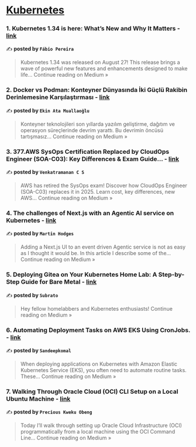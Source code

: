 
<h1><a href=https://medium.com/tag/kubernetes/recommended target="_blank" rel="noopener noreferrer">Kubernetes</a></h1>
<h3>1.  Kubernetes 1.34 is here: What’s New and Why It Matters - <a href="https://medium.com/@fabiompereira/kubernetes-1-34-is-here-whats-new-and-why-it-matters-188ea5191489?source=rss------kubernetes-5" target="_blank" rel="noopener noreferrer">link</a></h3>

✍️ **posted by `Fábio Pereira`**

<blockquote>Kubernetes 1.34 was released on August 27!
This release brings a wave of powerful new features and enhancements designed to make life…
Continue reading on Medium »</blockquote>

<h3>2. Docker vs Podman: Konteyner Dünyasında İki Güçlü Rakibin Derinlemesine Karşılaştırması - <a href="https://medium.com/@ekinatamuallaoglu/docker-vs-podman-konteyner-d%C3%BCnyas%C4%B1nda-i%CC%87ki-g%C3%BC%C3%A7l%C3%BC-rakibin-derinlemesine-kar%C5%9F%C4%B1la%C5%9Ft%C4%B1rmas%C4%B1-3408975f0edb?source=rss------kubernetes-5" target="_blank" rel="noopener noreferrer">link</a></h3>

✍️ **posted by `Ekin Ata Muallaoğlu`**

<blockquote>Konteyner teknolojileri son yıllarda yazılım geliştirme, dağıtım ve operasyon süreçlerinde devrim yarattı. Bu devrimin öncüsü tartışmasız…
Continue reading on Medium »</blockquote>

<h3>3. 377.AWS SysOps Certification Replaced by CloudOps Engineer (SOA-C03): Key Differences & Exam Guide… - <a href="https://medium.com/@venkatvk46/377-aws-sysops-certification-replaced-by-cloudops-engineer-soa-c03-key-differences-exam-guide-10fc83a53919?source=rss------kubernetes-5" target="_blank" rel="noopener noreferrer">link</a></h3>

✍️ **posted by `Venkatramanan C S`**

<blockquote>AWS has retired the SysOps exam! Discover how CloudOps Engineer (SOA-C03) replaces it in 2025. Learn cost, key differences, new AWS…
Continue reading on Medium »</blockquote>

<h3>4. The challenges of Next.js with an Agentic AI service on Kubernetes - <a href="https://medium.com/@martin.hodges/the-challenges-of-next-js-with-an-agentic-ai-service-on-kubernetes-ae600a814d38?source=rss------kubernetes-5" target="_blank" rel="noopener noreferrer">link</a></h3>

✍️ **posted by `Martin Hodges`**

<blockquote>Adding a Next.js UI to an event driven Agentic service is not as easy as I thought it would be. In this article I describe some of the…
Continue reading on Medium »</blockquote>

<h3>5. Deploying Gitea on Your Kubernetes Home Lab: A Step-by-Step Guide for Bare Metal - <a href="https://medium.com/@singhsubrato2003/deploying-gitea-on-your-kubernetes-home-lab-a-step-by-step-guide-for-bare-metal-9d398bf7cf41?source=rss------kubernetes-5" target="_blank" rel="noopener noreferrer">link</a></h3>

✍️ **posted by `Subrato`**

<blockquote>Hey fellow homelabbers and Kubernetes enthusiasts!
Continue reading on Medium »</blockquote>

<h3>6. Automating Deployment Tasks on AWS EKS Using CronJobs. - <a href="https://medium.com/@sandeepkomalp/automating-deployment-tasks-on-aws-eks-using-cronjobs-4c43a510c82b?source=rss------kubernetes-5" target="_blank" rel="noopener noreferrer">link</a></h3>

✍️ **posted by `Sandeepkomal`**

<blockquote>When deploying applications on Kubernetes with Amazon Elastic Kubernetes Service (EKS), you often need to automate routine tasks. These…
Continue reading on Medium »</blockquote>

<h3>7. Walking Through Oracle Cloud (OCI) CLI Setup on a Local Ubuntu Machine - <a href="https://medium.com/@kayobgh/walking-through-oracle-cloud-oci-cli-setup-on-a-local-ubuntu-machine-4c83179710ca?source=rss------kubernetes-5" target="_blank" rel="noopener noreferrer">link</a></h3>

✍️ **posted by `Precious Kweku Obeng`**

<blockquote>Today I’ll walk through setting up Oracle Cloud Infrastructure (OCI) programmatically from a local machine using the OCI Command Line…
Continue reading on Medium »</blockquote>

